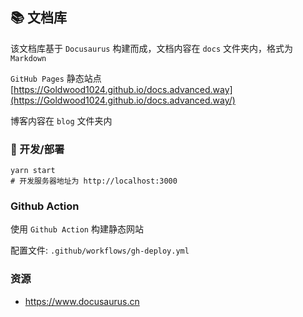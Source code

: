 ## 📚 文档库 

该文档库基于 `Docusaurus` 构建而成，文档内容在 `docs` 文件夹内，格式为 `Markdown`

`GitHub Pages` 静态站点 [https://Goldwood1024.github.io/docs.advanced.way](https://Goldwood1024.github.io/docs.advanced.way/)  

博客内容在 `blog` 文件夹内

### 🔨 开发/部署

```shell
yarn start
# 开发服务器地址为 http://localhost:3000
```

### Github Action

使用 `Github Action` 构建静态网站

配置文件: `.github/workflows/gh-deploy.yml`

### 资源

* https://www.docusaurus.cn
